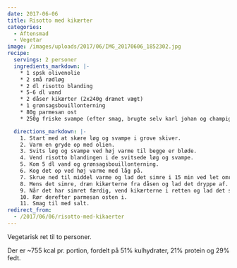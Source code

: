 ```yaml
---
date: 2017-06-06
title: Risotto med kikærter
categories:
  - Aftensmad
  - Vegetar
image: /images/uploads/2017/06/IMG_20170606_1852302.jpg
recipe:
  servings: 2 personer
  ingredients_markdown: |-
    * 1 spsk olivenolie
    * 2 små rødløg
    * 2 dl risotto blanding
    * 5-6 dl vand
    * 2 dåser kikærter (2x240g drænet vægt)
    * 1 grønsagsbouillonterning
    * 80g parmesan ost
    * 250g friske svampe (efter smag, brugte selv karl johan og champignon)

  directions_markdown: |-
    1. Start med at skære løg og svampe i grove skiver.
    2. Varm en gryde op med olien.
    3. Svits løg og svampe ved høj varme til begge er bløde.
    4. Vend risotto blandingen i de svitsede løg og svampe.
    5. Kom 5 dl vand og grønsagsbouillonterning.
    6. Kog det op ved høj varme med låg på.
    7. Skrue ned til middel varme og lad det simre i 15 min ved let omrøring. Hvis der er brug for det, kom mere vand i.
    8. Mens det simre, dræn kikærterne fra dåsen og lad det dryppe af.
    9. Når det har simret færdig, vend kikærterne i retten og lad det simre videre uden låg i 5 min.
    10. Rør derefter parmesan osten i.
    11. Smag til med salt.
redirect_from:
  - /2017/06/06/risotto-med-kikaerter
---
```


Vegetarisk ret til to personer.

Der er ~755 kcal pr. portion, fordelt på 51% kulhydrater, 21% protein og 29% fedt.
